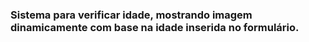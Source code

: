 ### Sistema para verificar idade, mostrando imagem dinamicamente com base na idade inserida no formulário.

